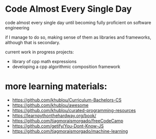 # Code Almost Every Single Day

code almost every single day until becoming fully proficient on software engineering

if I manage to do so, making sense of them as libraries and frameworks, although that is secondary.

current work in progress projects:

- library of cpp math expressions
- developing a cpp algorithmic composition framework

# more learning materials:

- https://github.com/khublou/Curriculum-Bachelors-CS
- https://github.com/khublou/awesome
- https://github.com/khublou/curated-programming-resources
- https://learnpythonthehardway.org/book/
- https://github.com/tiagmoraismorgado/freeCodeCamp
- https://github.com/getify/You-Dont-Know-JS
- https://github.com/tiagmoraismorgado/machine-learning
